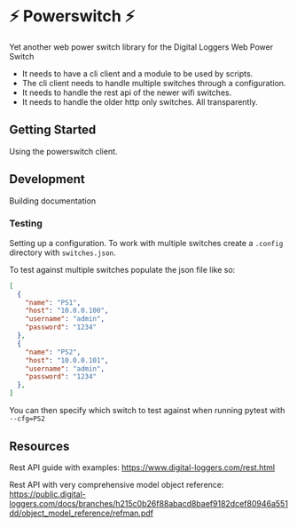 # ⚡ Powerswitch ⚡

Yet another web power switch library for the Digital Loggers Web Power Switch

- It needs to have a cli client and a module to be used by scripts.
- The cli client needs to handle multiple switches through a configuration.
- It needs to handle the rest api of the newer wifi switches.
- It needs to handle the older http only switches. All transparently.

## Getting Started

Using the powerswitch client.


## Development

Building documentation

### Testing
Setting up a configuration. To work with multiple switches create a `.config` directory with `switches.json`.

To test against multiple switches populate the json file like so:
```json
[
  {
    "name": "PS1",
    "host": "10.0.0.100",
    "username": "admin",
    "password": "1234"
  },
  {
    "name": "PS2",
    "host": "10.0.0.101",
    "username": "admin",
    "password": "1234"
  },
]
```

You can then specify which switch to test against when running pytest with `--cfg=PS2`


## Resources

Rest API guide with examples: https://www.digital-loggers.com/rest.html

Rest API with very comprehensive model object reference: https://public.digital-loggers.com/docs/branches/h215c0b26f88abacd8baef9182dcef80946a551dd/object_model_reference/refman.pdf

